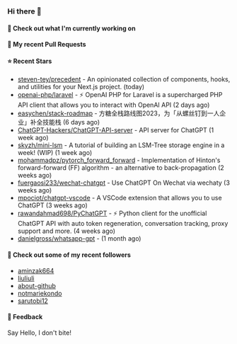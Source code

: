 ### Hi there 👋

#### 👷 Check out what I'm currently working on

#### 🔨 My recent Pull Requests


#### ⭐ Recent Stars

- [steven-tey/precedent](https://github.com/steven-tey/precedent) - An opinionated collection of components, hooks, and utilities for your Next.js project. (today)
- [openai-php/laravel](https://github.com/openai-php/laravel) - ⚡️ OpenAI PHP for Laravel is a supercharged PHP API client that allows you to interact with OpenAI API (2 days ago)
- [easychen/stack-roadmap](https://github.com/easychen/stack-roadmap) - 方糖全栈路线图2023，为「从螺丝钉到一人企业」补全技能栈 (6 days ago)
- [ChatGPT-Hackers/ChatGPT-API-server](https://github.com/ChatGPT-Hackers/ChatGPT-API-server) - API server for ChatGPT (1 week ago)
- [skyzh/mini-lsm](https://github.com/skyzh/mini-lsm) - A tutorial of building an LSM-Tree storage engine in a week! (WIP) (1 week ago)
- [mohammadpz/pytorch_forward_forward](https://github.com/mohammadpz/pytorch_forward_forward) - Implementation of Hinton&#39;s forward-forward (FF) algorithm - an alternative to back-propagation  (2 weeks ago)
- [fuergaosi233/wechat-chatgpt](https://github.com/fuergaosi233/wechat-chatgpt) - Use ChatGPT On Wechat via wechaty (3 weeks ago)
- [mpociot/chatgpt-vscode](https://github.com/mpociot/chatgpt-vscode) - A VSCode extension that allows you to use ChatGPT (3 weeks ago)
- [rawandahmad698/PyChatGPT](https://github.com/rawandahmad698/PyChatGPT) - ⚡️ Python client for the unofficial ChatGPT API with auto token regeneration, conversation tracking, proxy support and more. (4 weeks ago)
- [danielgross/whatsapp-gpt](https://github.com/danielgross/whatsapp-gpt) -  (1 month ago)

#### 👯 Check out some of my recent followers

- [aminzak664](https://github.com/aminzak664)
- [liuliuli](https://github.com/liuliuli)
- [about-github](https://github.com/about-github)
- [notmariekondo](https://github.com/notmariekondo)
- [sarutobi12](https://github.com/sarutobi12)

#### 💬 Feedback

Say Hello, I don't bite!